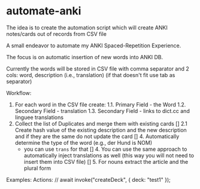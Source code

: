 # automate-anki
The idea is to create the automation script which will create ANKI notes/cards out of records from CSV file

A small endeavor to automate my ANKI Spaced-Repetition Experience.

The focus is on automatic insertion of new words into ANKI DB.

Currently the words will be stored in CSV file with comma separator and 2 cols: word, description (i.e., translation) (if that doesn't fit use tab as separator)

Workflow:
1. For each word in the CSV file create:
	1.1. Primary Field - the Word
	1.2. Secondary Field - translation
	1.3. Secondary Field - links to dict.cc and linguee translations
2. Collect the list of Duplicates and merge them with existing cards
[] 	2.1  Create hash value of the existing description and the new description and if they are the same do not update the card
[] 4. Automatically determine the type of the word (e.g., der Hund is NOM)
	- you can use `trans` for that
[] 4. You can use the same approach to automatically inject translations as well (this way you will not need to insert them into CSV file)
[] 5. For nouns extract the article and the plural form


Examples:
Actions:
// await invoke("createDeck", { deck: "test1" });